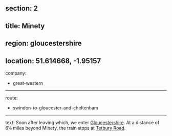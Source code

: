 section: 2
----
title: Minety
----
region: gloucestershire
----
location: 51.614668, -1.95157
----
company:
- great-western
----
route:
- swindon-to-gloucester-and-cheltenham
----
text: Soon after leaving which, we enter [Gloucestershire](/regions/england/gloucestershire). At a distance of 6¼ miles beyond Minety, the train stops at [Tetbury Road](/stations/tetbury-road).
